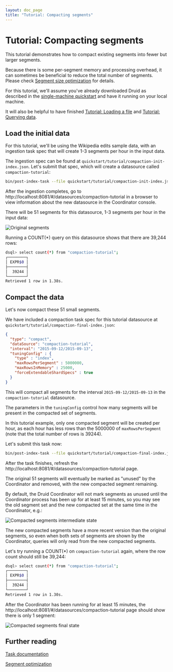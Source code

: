 ```yaml
---
layout: doc_page
title: "Tutorial: Compacting segments"
---
```


<!--
  ~ Licensed to the Apache Software Foundation (ASF) under one
  ~ or more contributor license agreements.  See the NOTICE file
  ~ distributed with this work for additional information
  ~ regarding copyright ownership.  The ASF licenses this file
  ~ to you under the Apache License, Version 2.0 (the
  ~ "License"); you may not use this file except in compliance
  ~ with the License.  You may obtain a copy of the License at
  ~
  ~   http://www.apache.org/licenses/LICENSE-2.0
  ~
  ~ Unless required by applicable law or agreed to in writing,
  ~ software distributed under the License is distributed on an
  ~ "AS IS" BASIS, WITHOUT WARRANTIES OR CONDITIONS OF ANY
  ~ KIND, either express or implied.  See the License for the
  ~ specific language governing permissions and limitations
  ~ under the License.
  -->

# Tutorial: Compacting segments

This tutorial demonstrates how to compact existing segments into fewer but larger segments.

Because there is some per-segment memory and processing overhead, it can sometimes be beneficial to reduce the total number of segments.
Please check [Segment size optimization](../operations/segment-optimization.html) for details.

For this tutorial, we'll assume you've already downloaded Druid as described in 
the [single-machine quickstart](index.html) and have it running on your local machine. 

It will also be helpful to have finished [Tutorial: Loading a file](../tutorials/tutorial-batch.html) and [Tutorial: Querying data](../tutorials/tutorial-query.html).

## Load the initial data

For this tutorial, we'll be using the Wikipedia edits sample data, with an ingestion task spec that will create 1-3 segments per hour in the input data.

The ingestion spec can be found at `quickstart/tutorial/compaction-init-index.json`. Let's submit that spec, which will create a datasource called `compaction-tutorial`:

```bash
bin/post-index-task --file quickstart/tutorial/compaction-init-index.json 
```

After the ingestion completes, go to http://localhost:8081/#/datasources/compaction-tutorial in a browser to view information about the new datasource in the Coordinator console.

There will be 51 segments for this datasource, 1-3 segments per hour in the input data:

![Original segments](../tutorials/img/tutorial-retention-01.png "Original segments")

Running a COUNT(*) query on this datasource shows that there are 39,244 rows:

```bash
dsql> select count(*) from "compaction-tutorial";
┌────────┐
│ EXPR$0 │
├────────┤
│  39244 │
└────────┘
Retrieved 1 row in 1.38s.
```

## Compact the data

Let's now compact these 51 small segments.

We have included a compaction task spec for this tutorial datasource at `quickstart/tutorial/compaction-final-index.json`:

```json
{
  "type": "compact",
  "dataSource": "compaction-tutorial",
  "interval": "2015-09-12/2015-09-13",
  "tuningConfig" : {
    "type" : "index",
    "maxRowsPerSegment" : 5000000,
    "maxRowsInMemory" : 25000,
    "forceExtendableShardSpecs" : true
  }
}
```

This will compact all segments for the interval `2015-09-12/2015-09-13` in the `compaction-tutorial` datasource. 

The parameters in the `tuningConfig` control how many segments will be present in the compacted set of segments. 

In this tutorial example, only one compacted segment will be created per hour, as each hour has less rows than the 5000000 of `maxRowsPerSegment` (note that the total number of rows is 39244).

Let's submit this task now:

```bash
bin/post-index-task --file quickstart/tutorial/compaction-final-index.json 
```

After the task finishes, refresh the http://localhost:8081/#/datasources/compaction-tutorial page.

The original 51 segments will eventually be marked as "unused" by the Coordinator and removed, with the new compacted segment remaining.

By default, the Druid Coordinator will not mark segments as unused until the Coordinator process has been up for at least 15 minutes, so you may see the old segment set and the new compacted set at the same time in the Coordinator, e.g.:

![Compacted segments intermediate state](../tutorials/img/tutorial-compaction-01.png "Compacted segments intermediate state")

The new compacted segments have a more recent version than the original segments, so even when both sets of segments are shown by the Coordinator, queries will only read from the new compacted segments.

Let's try running a COUNT(*) on `compaction-tutorial` again, where the row count should still be 39,244:

```bash
dsql> select count(*) from "compaction-tutorial";
┌────────┐
│ EXPR$0 │
├────────┤
│  39244 │
└────────┘
Retrieved 1 row in 1.30s.
```

After the Coordinator has been running for at least 15 minutes, the http://localhost:8081/#/datasources/compaction-tutorial page should show there is only 1 segment:

![Compacted segments final state](../tutorials/img/tutorial-compaction-02.png "Compacted segments final state")

## Further reading

[Task documentation](../ingestion/tasks.html)

[Segment optimization](../operations/segment-optimization.html)
